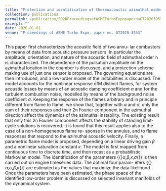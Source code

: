 ```yaml
---
title: "Protection and identification of thermoacoustic azimuthal modes"
collection: publications
permalink: /publication/2020ProceedingsofASMETurboExpopapernoGT20203953
excerpt: ""
date: 2020-01-01
venue: "Proceedings of ASME Turbo Expo, paper no. GT2020-3953"
---
```

This paper first characterizes the acoustic field of two annu- lar combustors by means of data from acoustic pressure sensors. In particular the amplitude, orientation, and nature of the acoustic field of azimuthal order n is characterized. The dependence of the pulsation amplitude on the azimuthal location in the chamber is discussed, and a protection scheme making use of just one sensor is proposed. The governing equations are then introduced, and a low-order model of the instabilities is discussed. The model accounts for the nonlinear response ofM distinct flames, for system acoustic losses by means of an acoustic damping coefficient $\alpha$ and for the turbulent combustion noise, modelled by means of the background noise coefficient $\sigma$. Keeping the response of the flames arbitrary and in principle different from flame to flame, we show that, together with $\alpha$ and $\sigma$, only the sum of their responses and their 2n Fourier component in the azimuthal direction affect the dynamics of the azimuthal instability. The existing result that only this 2n Fourier component affects the stability of standing limit-cycle solutions is recovered. It is found that this result applies also to the case of a non-homogeneous flame re- sponse in the annulus, and to flame responses that respond to the azimuthal acoustic velocity. Finally, a parametric flame model is proposed, depending on a linear driving gain $\beta$ and a nonlinear saturation constant $\kappa$. The model is first mapped from continuous time to discrete time, and then recast as a probabilistic Markovian model. The identification of the parameters {\{}$\alpha$,$\beta$,$\kappa$,$\sigma${\}} is then carried out on engine timeseries data. The optimal four param- eters {\{}$\alpha$,$\sigma$,$\beta$,$\kappa${\}} are estimated as the values that maximize the data likelihood. Once the parameters have been estimated, the phase space of the identified low-order problem is discussed on selected invariant manifolds of the dynamical system.